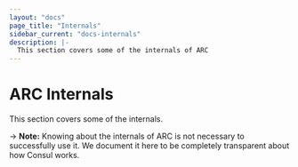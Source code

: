 ```yaml
---
layout: "docs"
page_title: "Internals"
sidebar_current: "docs-internals"
description: |-
  This section covers some of the internals of ARC
---
```


# ARC Internals

This section covers some of the internals.

-> **Note:** Knowing about the internals of ARC is not necessary to successfully
use it. We document it here to be completely transparent about how Consul works.
